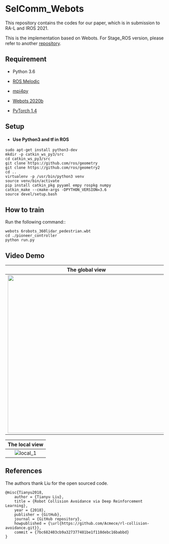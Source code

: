 # SelComm_Webots

This repository contains the codes for our paper, which is in submission to RA-L and IROS 2021.

This is the implementation based on Webots. For Stage_ROS version, please refer to another [repository](https://github.com/George-Chia/SelComm_Stage).

## Requirement

- Python 3.6

- [ROS Melodic](http://wiki.ros.org/)

- [mpi4py](https://mpi4py.readthedocs.io/en/stable/)

- [Webots 2020b](https://cyberbotics.com/doc/blog/Webots-2020-b-release)

- [PyTorch 1.4](http://pytorch.org/)

  

## Setup

- #### Use Python3 and tf in ROS

```shell
sudo apt-get install python3-dev 
mkdir -p catkin_ws_py3/src
cd catkin_ws_py3/src  
git clone https://github.com/ros/geometry 
git clone https://github.com/ros/geometry2 
cd .. 
virtualenv -p /usr/bin/python3 venv 
source venv/bin/activate 
pip install catkin_pkg pyyaml empy rospkg numpy 
catkin_make --cmake-args -DPYTHON_VERSION=3.6
source devel/setup.bash
```



## How to train

Run the following command::

```
webots 6robots_360lidar_pedestrian.wbt
cd ./pioneer_controller
python run.py
```



## Video Demo

|             The global view             |
| :-------------------------------------: |
| <img src="docs/demo.gif" width="500" /> |

|        The local view        |
| :--------------------------: |
| ![local_1](docs/local_1.gif) |

## References

 The authors thank Liu for the open sourced code.

```
@misc{Tianyu2018,
	author = {Tianyu Liu},
	title = {Robot Collision Avoidance via Deep Reinforcement Learning},
	year = {2018},
	publisher = {GitHub},
	journal = {GitHub repository},
	howpublished = {\url{https://github.com/Acmece/rl-collision-avoidance.git}},
	commit = {7bc682403cb9a327377481be1f110debc16babbd}
}
```
